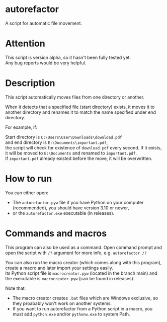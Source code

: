 # autorefactor
A script for automatic file movement.

# Attention
This script is version alpha, so it hasn't been fully tested yet.\
Any bug reports would be very helpful.

# Description
This script automatically moves files from one directory or another.

When it detects that a specified file (start directory) exists, it moves it to another directory and renames it to match the name specified under end directory.

For example, if:

Start directory is ```C:\Users\User\Downloads\download.pdf```\
and end directory is ```E:\Documents\important.pdf```,\
the script will check for existence of ```download.pdf``` every second. If it exists, it will be moved to ```E:\Documents``` and renamed to ```important.pdf```.\
If ```important.pdf``` already existed before the move, it will be overwritten.

# How to run
You can either open:
- The ```autorefactor.pyw``` file if you have Python on your computer (recommended), you should have version 3.10 or newer,
- or the ```autorefactor.exe``` executable (in releases).

# Commands and macros
This program can also be used as a command. Open command prompt and open the script with ```/?``` argument for more info, e.g.
```autorefactor /?```

You can also run the macro creator (which comes along with this program), create a macro and later import your settings easily.\
Its Python script file is ```macrocreator.pyw``` (located in the branch main) and the executable is ```macrocreator.pyw``` (can be found in releases).

Note that:
- The macro creator creates ```.bat``` files which are Windows exclusive, so they proabably won't work on another systems.
- If you want to run autorefactor from a Python script in a macro, you must add ```python.exe``` and/or ```pythonw.exe``` to system Path.
